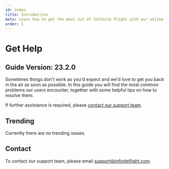 ```yaml
---
id: index
title: Introduction
meta: Learn how to get the most out of Infinite Flight with our online documentation.
order: 1
---
```


# Get Help



## Guide Version: 23.2.0



Sometimes things don't work as you'd expect and we'd love to get you back in the air as soon as possible. In this guide you will find the most common problems our users encounter, together with some helpful tips on how to resolve them.



If further assistance is required, please [contact our support team](mailto:support@infiniteflight.com).



## Trending

Currently there are no trending issues.



## Contact

To contact our support team, please email [support@infiniteflight.com](mailto:support@infiniteflight.com).

